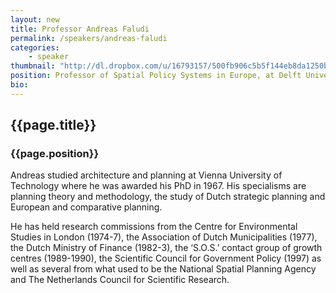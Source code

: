 ```yaml
---
layout: new
title: Professor Andreas Faludi
permalink: /speakers/andreas-faludi
categories: 
    - speaker
thumbnail: "http://dl.dropbox.com/u/16793157/500fb906c5b5f144eb8da1250b30ce0f748d2770.jpg"
position: Professor of Spatial Policy Systems in Europe, at Delft University of Technology, Netherlands
bio: 
---
```


## {{page.title}}
### {{page.position}}

Andreas studied architecture and planning at Vienna University of Technology where he was awarded his PhD in 1967. His specialisms are planning theory and methodology, the study of Dutch strategic planning and European and comparative planning. 

He has held research commissions from the Centre for Environmental Studies in London (1974-7), the Association of Dutch Municipalities (1977), the Dutch Ministry of Finance (1982-3), the ‘S.O.S.’ contact group of growth centres (1989-1990), the Scientific Council for Government Policy (1997) as well as several from what used to be the National Spatial Planning Agency and The Netherlands Council for Scientific Research.